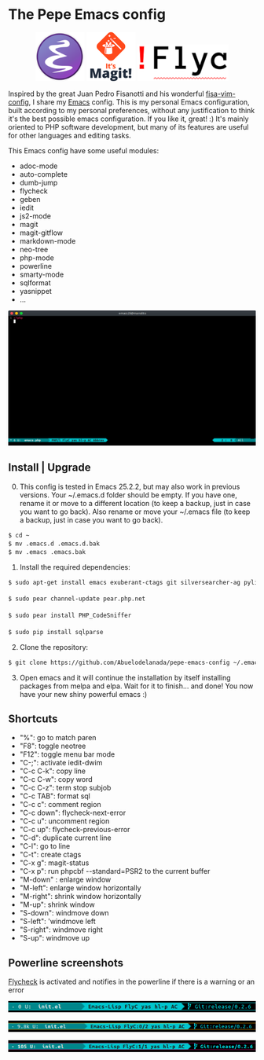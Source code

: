 # The Pepe Emacs config

<center>
   <img src="https://github.com/Abuelodelanada/pepe-emacs-config/raw/master/images/emacs.png" alt="Emacs" style="width:100px;height:100px;">
   <img src="https://github.com/Abuelodelanada/pepe-emacs-config/raw/master/images/magit.png" alt="Magit!" style="width:100px;height:100px;">
   <img src="https://github.com/Abuelodelanada/pepe-emacs-config/raw/master/images/flycheck.png" alt="Flycheck" style="width:186px;height:75px;">
</center>



Inspired by the great Juan Pedro Fisanotti and his wonderful [fisa-vim-config](https://github.com/fisadev/fisa-vim-config), I share my [Emacs](https://www.gnu.org/software/emacs/) config.
This is my personal Emacs configuration, built according to my personal preferences, without any justification to think it's the best possible emacs configuration. If you like it, great! :) It's mainly oriented to PHP software development, but many of its features are useful for other languages and editing tasks.

This Emacs config have some useful modules:

* adoc-mode
* auto-complete
* dumb-jump
* flycheck
* geben
* iedit
* js2-mode
* magit
* magit-gitflow
* markdown-mode
* neo-tree
* php-mode
* powerline
* smarty-mode
* sqlformat
* yasnippet
* ...

![pepe-emacs-config](https://github.com/Abuelodelanada/pepe-emacs-config/raw/master/images/emacs.gif "pepe-emacs-config")

## Install | Upgrade

0. This config is tested in Emacs 25.2.2, but may also work in previous versions.
    Your ~/.emacs.d folder should be empty. If you have one, rename it or move to a different location (to keep a backup, just in case you want to go back).
    Also rename or move your ~/.emacs file (to keep a backup, just in case you want to go back).

```bash
$ cd ~
$ mv .emacs.d .emacs.d.bak
$ mv .emacs .emacs.bak
```

1. Install the required dependencies:
```bash
$ sudo apt-get install emacs exuberant-ctags git silversearcher-ag pylint pep8 php-pear python-pip

$ sudo pear channel-update pear.php.net

$ sudo pear install PHP_CodeSniffer

$ sudo pip install sqlparse
```

2. Clone the repository:

```bash
$ git clone https://github.com/Abuelodelanada/pepe-emacs-config ~/.emacs.d
```

3. Open emacs and it will continue the installation by itself installing packages from melpa and elpa. Wait for it to finish... and done! You now have your new shiny powerful emacs :)


## Shortcuts

* "%":  go to match paren
* "F8": toggle neotree
* "F12": toggle menu bar mode
* "C-;": activate iedit-dwim
* "C-c C-k": copy line
* "C-c C-w": copy word
* "C-c C-z":  term stop subjob
* "C-c TAB": format sql
* "C-c c":  comment region
* "C-c down": flycheck-next-error
* "C-c u": uncomment region
* "C-c up": flycheck-previous-error
* "C-d":  duplicate current line
* "C-l": go to line
* "C-t": create ctags
* "C-x g": magit-status
* "C-x p": run phpcbf --standard=PSR2 to the current buffer
* "M-down" : enlarge window
* "M-left": enlarge window horizontally
* "M-right": shrink window horizontally
* "M-up": shrink window
* "S-down": windmove down
* "S-left": 'windmove left
* "S-right": windmove right
* "S-up": windmove up


## Powerline screenshots

[Flycheck](http://www.flycheck.org/) is activated and notifies in the powerline if there is a warning or an error

![powerline-flycheck-ok](https://github.com/Abuelodelanada/pepe-emacs-config/raw/master/images/powerline-flycheck-ok.png "powerline-flycheck-ok")

![powerline-flycheck-warning](https://github.com/Abuelodelanada/pepe-emacs-config/raw/master/images/powerline-flycheck-warning.png "powerline-flycheck-warning")

![powerline-flycheck-error](https://github.com/Abuelodelanada/pepe-emacs-config/raw/master/images/powerline-flycheck-error.png "powerline-flycheck-error")
